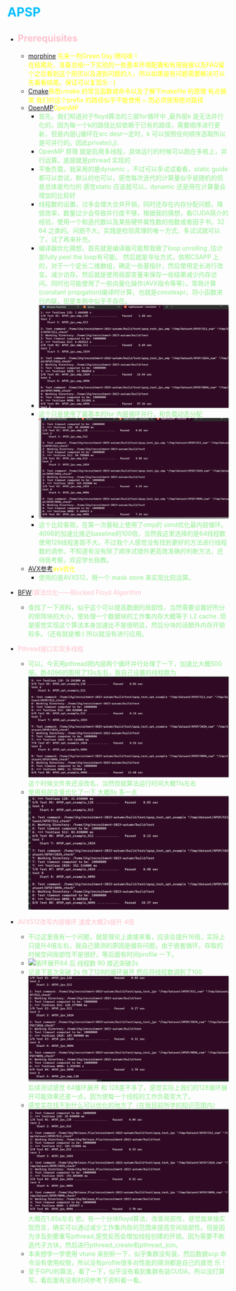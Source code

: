 # <font color=deepskyblue>APSP</font>

* ## <font color=pink>Prerequisites</font>

  * <font color=yellow>[morphine](https://www.bilibili.com/video/BV1YW411h7Pk/?spm_id_from=333.337.search-card.all.click&vd_source=c8c7f6103570a31005f12d5a33a60b47) 先来一剂Green Day 牌吗啡！<br>在结尾处，准备总结一下实验的一些基本环境配置和有用链接以及FAQ留个之后看到这个网页以及遇到问题的人，所以如果是有问题需要解决可以先看看结尾。保证可以复现乐 : ) </font>
  * [Cmake](https://cmake.org/cmake/help/latest/guide/tutorial/A%20Basic%20Starting%20Point.html)<font color=yellow>熟悉cmake 的常见函数或命令以及了解下makefile 的原理 有点搞笑 我们的这个prefix 的路径似乎不能使用 ~ 而必须使用绝对路径 </font>
  * [OpenMP](/doc/并行程序设计导论.pdf)<font color=yellow>OpenMP</font>
    * <font color=lightgreen>首先，我们知道对于floyd算法的三层for循环中 ,最外层k 是无法并行化的，因为每一个k的路径比较依赖于已有的路径，需要顺序进行更新，但是内层i,j循环在src dest一定时，k 可以按照任何顺序选取所以是可并行的。因此private(i,j).</font>
    * <font color=lightgreen>OpenMP 原理 就是启用多线程，具体运行的时候可以跑在多核上，并行运算。底层就是pthread 实现的</font>
    * <font color=lightgreen>平衡负载，我采用的是dynamic ，不过可以多试试看看，static guide 都可以尝试，默认的也可以，感觉每次迭代的计算量似乎是随机的但是总体是均匀的 感觉static 应该就可以，dynamic 还是用在计算量会增加的比较好</font>
    * <font color=lightgreen>线程数的设置，过多会增大合并开销，同时还存在内存分配问题，降低效率，数量过少会导致并行度不够，根据我的猜想，看CUDA简介的经验，使用一个和迭代数以及某些硬件属性数的倍数或者因子书。32 64 之类的。问题不大，实践是检验真理的唯一方式，多试试就可以了，试了再来补充。</font>
    * <font color=lightgreen>编译器优化猜想，首先就是编译器可能帮我做了loop unrolling ,估计是fully peel the loop有可能。 然后就是寻址方式，依照CSAPP 上的，对于一个定长二维数组，确定一些基指针，然后使用定长进行改变。减少访存。然后就是使用局部变量来保存一些结果减少内存访问。同时也可能使用了一些向量化操作(AVX指令等等）。常熟计算(constant propgation)编译时计算，也就是constexpr。将小函数进行内联，但是本例中似乎不存在。</font>
    * <font color=lightgreen>![](/images/omp.png)</font>
    * <font color=lightgreen>这个只是使用了最基本的for 内层循环并行，和负载动态分配</font>
    * <font color=lightgreen>![](/images/simd_omp.png)</font>
    * <font color=lightgreen>这个比较客观，在第一次基础上使用了omp的 simd优化最内层循环。4096的加速比接近baseline的100倍，当然我这里选择的是64线程数 使用128线程差距不大。不过我个人感觉没有找到更好的方法进行线程数的调参。不知道有没有除了顺序试错外更高效准确的判断方法，还待我考察，欢迎学长指教。</font>
  * <font color=yellow>[AVX参考](https://arxiv.org/pdf/1811.01201.pdf)avx优化</font>
    * <font color=lightgreen>使用的是AVX512，用一个 mask store 来实现比较运算。</font>
  
* <font color=pink>[BFW](https://www.jstage.jst.go.jp/article/transinf/E95.D/12/E95.D_2759/_pdf)(算法优化——Blocked Floyd Algorithm</font>

  * <font color=lightgreen>查找了一下资料，似乎这个可以提高数据的局部性，当然需要设置好所分的矩阵块的大小，使处理一个数据块的工作集内存大概等于 L2 cache .但是感觉实现这个算法本身加速比不是很明显，然后分块的话额外内存开销较多。（还有就是懒:) 所以就没有进行应用。</font>

* <font color=pink>Pthread接口实现多线程</font>

  * <font color=lightgreen>可以，今天用pthread把内层两个循环并行处理了一下，加速比大概500倍。跑4096的图用了13s左右，我自己设置的线程数为![](/images/Re1.png)这个时候文件夹还没改名，当然但就算法运行时间大概11s左右</font>
  * <font color=lightgreen>使用局部变量优化了一下 大概8s 多一点![](/images/Re3.png)</font>

* <font color=pink>AVX512改写内层循环 速度大概2s提升 4倍</font>

  * <font color=lightgreen>不过这里我有一个问题，就是理论上直接来看，应该会提升16倍，实际上只提升4倍左右，我自己猜测的原因是缓存问题，由于嵌套循环，存取的时候空间局部性不是很好，等后面有时间profile 一下。</font>
  * <font color=lightgreen>![](../images/unrool.png)循环展开64 后 线程数 90 接近突破2s</font>
  * <font color=lightgreen>记录下首次突破 2s 作了128的循环展开 然后将线程数调到了100![](/images/2s.png)后续测试感觉 64循环展开 和 128差不多了。感觉实际上我们的128循环展开可能效果还差一点，因为使每一个线程的工作负载变大了。</font>
  * <font color=lightgreen>感觉实在找不到什么可以优化的地方了（在我目前所学的知识范围内）![](/images/final.png)大概在1.85s左右 悲。有一个分块floyd算法，改善局部性，感觉就单独实现而言，确实可以通过减少工作集内存的范围来提高空间局部性。但是因为涉及到要重写pthread,感觉反而会增加线程创建的开销。因为需要不断迭代子方块，然后进行pthread_create和pthread_join。</font>
  * <font color=lightgreen>本来想学一学使用 vtune 来剖析一下，似乎集群没有装，然后数据scp 命令没有使用权限，所以没有profile很多对性能的猜测都是自己的直觉 乐！</font>
  * <font color=lightgreen>至于GPU的算法，看了一下，似乎没有看到集群有装CUDA，所以没打算写，看后面有没有时间参考下资料看一看。</font>
